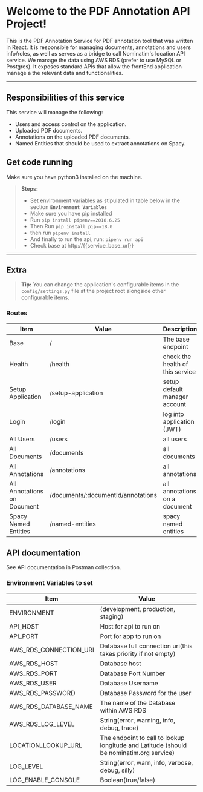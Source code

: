 Welcome to the PDF Annotation API Project!
===============================================

This is the PDF Annotation Service for PDF annotation tool that was written in React. 
It is responsible for managing documents, annotations and users info/roles,
as well as serves as a bridge to call Nominatim's location API service. 
We manage the data using AWS RDS (prefer to use MySQL or Postgres).
It exposes standard APIs that allow the frontEnd application manage a 
the relevant data and functionalities.  


----------  


Responsibilities of this service
-------------

This service will manage the following:  
 - Users and access control on the application.
 - Uploaded PDF documents.  
 - Annotations on the uploaded PDF documents.  
 - Named Entities that should be used to extract annotations on Spacy.      
  
  

Get code running
-------------

Make sure you have python3 installed on the machine.


> **Steps:**
> - Set environment variables as stipulated in table below in the section **```Environment Variables```**
> - Make sure you have pip installed
> - Run ```pip install pipenv==2018.6.25```
> - Then Run ```pip install pip==18.0```
> - then run ```pipenv install```
> - And finally to run the api, run: ```pipenv run api```
> - Check base at http://{{service_base_url}}

----------


Extra
--------------------
> **Tip:** You can change the application's configurable items 
in the ```config/settings.py``` file at the project root alongside 
other configurable items. 


### Routes


Item     					  | Value                                     | Description
----------------------------- | ----------------------------------------- | ----------------------
Base     				      | /                                         | The base endpoint
Health     				      | /health                                   | check the health of this service
Setup Application        	  | /setup-application                        | setup default manager account
Login        	              | /login                                    | log into application (JWT)
All Users        	          | /users                                    | all users
All Documents        	      | /documents                                | all documents
All Annotations        	      | /annotations                              | all annotations
All Annotations on Document   | /documents/:documentId/annotations        | all annotations on a document
Spacy Named Entities          | /named-entities                           | spacy named entities

  
  
  
API documentation
-------------------  
  
  
See API documentation in Postman collection.
  
    
  


### Environment Variables to set


Item     					| Value
--------------------------- | ---------------------------
ENVIRONMENT     			| (development, production, staging)
API_HOST     			    | Host for api to run on
API_PORT     			    | Port for app to run on
AWS_RDS_CONNECTION_URI 	    | Database full connection uri(this takes priority if not empty)
AWS_RDS_HOST 			    | Database host
AWS_RDS_PORT      	        | Database Port Number
AWS_RDS_USER      	        | Database Username
AWS_RDS_PASSWORD      	    | Database Password for the user
AWS_RDS_DATABASE_NAME      	| The name of the Database within AWS RDS
AWS_RDS_LOG_LEVEL 	        | String(error, warning, info, debug, trace)
LOCATION_LOOKUP_URL 	    | The endpoint to call to lookup longitude and Latitude (should be nominatim.org service)
LOG_LEVEL  		            | String(error, warn, info, verbose, debug, silly)
LOG_ENABLE_CONSOLE          | Boolean(true/false)
